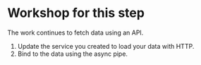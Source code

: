 # Workshop for this step

The work continues to fetch data using an API.

1. Update the service you created to load your data with HTTP.
2. Bind to the data using the async pipe.
